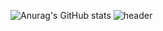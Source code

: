 ![Anurag's GitHub stats](https://github-readme-stats.vercel.app/api?username=GreenScreen410&show_icons=true&theme=default)
![header](https://capsule-render.vercel.app/api?type=rounded&color=gradient&text=%20asdf%20&height=300&fontSize=100&textBg=true)
